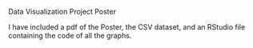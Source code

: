 Data Visualization Project Poster

I have included a pdf of the Poster, the CSV dataset, and an RStudio file containing the code of all the graphs.
